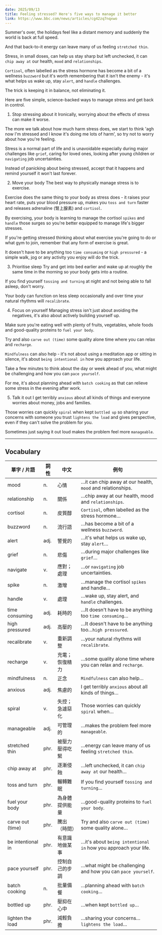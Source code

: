 ```yaml
---
date: 2025/09/13
title: Feeling stressed? Here's five ways to manage it better
link: https://www.bbc.com/news/articles/cg42zq7nqxwo
---
```


Summer's over, the holidays feel like a distant memory and suddenly the world is back at full speed.  

And that back-to-it energy can leave many of us feeling `stretched thin`.  

Stress, in small doses, can help us stay sharp but left unchecked, it can `chip away at` our health, `mood` and `relationships`.  

`Cortisol`, often labelled as the stress hormone has become a bit of a wellness `buzzword` but it's worth remembering that it isn't the enemy - it's what helps us wake up, stay `alert`, and `handle` challenges.  

The trick is keeping it in balance, not eliminating it.  

Here are five simple, science-backed ways to manage stress and get back in control.  


1. Stop stressing about it
Ironically, worrying about the effects of stress can make it worse.  

The more we talk about how much harm stress does, we start to think 'agh now I'm stressed and I know it's doing me lots of harm', so try not to worry about how you're feeling.  

Stress is a normal part of life and is unavoidable especially during major challenges like `grief`, caring for loved ones, looking after young children or `navigating` job uncertainties.  

Instead of panicking about being stressed, accept that it happens and remind yourself it won't last forever.  

2. Move your body
The best way to physically manage stress is to exercise.  

Exercise does the same thing to your body as stress does - it raises your heart rate, puts your blood pressure up, makes you `toss and turn` faster and releases adrenaline (腎上腺素) and `cortisol`.  

By exercising, your body is learning to manage the cortisol `spikes` and `handle` those surges so you're better equipped to manage life's bigger stresses.  

If you're getting stressed thinking about what exercise you're going to do or what gym to join, remember that any form of exercise is great.  

It doesn't have to be anything too `time consuming` or `high pressured` - a simple walk, jog or any activity you enjoy will do the trick.  

3. Prioritise sleep
Try and get into bed earlier and wake up at roughly the same time in the morning so your body gets into a routine.  

If you find yourself `tossing and turning` at night and not being able to fall asleep, don't worry.  

Your body can function on less sleep occasionally and over time your natural rhythms will `recalibrate`.  


4. Focus on yourself
Managing stress isn't just about avoiding the negatives, it's also about actively building yourself up.  

Make sure you're eating well with plenty of fruits, vegetables, whole foods and good-quality proteins to `fuel your body`.  

Try and also `carve out (time)` some quality alone time where you can relax and `recharge`.  

`Mindfulness` can also help - it's not about using a meditation app or sitting in silence, it's about `being intentional in` how you approach your life.  

Take a few minutes to think about the day or week ahead of you, what might be challenging and how you can `pace yourself`.  

For me, it's about planning ahead with `batch cooking` as that can relieve some stress in the evening after work.  

5. Talk it out
I get terribly `anxious` about all kinds of things and everyone worries about money, jobs and families.  

Those worries can quickly `spiral` when kept `bottled up` so sharing your concerns with someone you trust `lightens the load` and gives perspective, even if they can't solve the problem for you.  

Sometimes just saying it out loud makes the problem feel more `manageable`.  

---

## Vocabulary

| 單字 / 片語        | 詞性 | 中文             | 例句 |
| ----------------- | ---- | ---------------- | ---- |
| mood              | n.   | 心情             | …it can chip away at our health, `mood` and relationships. |
| relationship      | n.   | 關係             | …chip away at our health, mood and `relationships`. |
| cortisol          | n.   | 皮質醇           | `Cortisol`, often labelled as the stress hormone… |
| buzzword          | n.   | 流行語           | …has become a bit of a wellness `buzzword`. |
| alert             | adj. | 警覺的           | …it's what helps us wake up, stay `alert`… |
| grief             | n.   | 悲傷             | …during major challenges like `grief`… |
| navigate          | v.   | 應對；處理       | …or `navigating` job uncertainties. |
| spike             | n.   | 激增             | …manage the cortisol `spikes` and handle… |
| handle            | v.   | 處理             | …wake up, stay alert, and `handle` challenges. |
| time consuming    | adj. | 耗時的           | …It doesn't have to be anything too `time consuming`… |
| high pressured    | adj. | 高壓的           | …It doesn't have to be anything too…`high pressured`. |
| recalibrate       | v.   | 重新調整         | …your natural rhythms will `recalibrate`. |
| recharge          | v.   | 充電；恢復精力   | …some quality alone time where you can relax and `recharge`. |
| mindfulness       | n.   | 正念             | `Mindfulness` can also help… |
| anxious           | adj. | 焦慮的           | I get terribly `anxious` about all kinds of things… |
| spiral            | v.   | 失控；急遽惡化   | Those worries can quickly `spiral` when… |
| manageable        | adj. | 可管理的         | …makes the problem feel more `manageable`. |
| stretched thin    | phr. | 被壓力壓得吃緊   | …energy can leave many of us feeling `stretched thin`. |
| chip away at      | phr. | 逐漸侵蝕         | …left unchecked, it can `chip away at` our health… |
| toss and turn     | phr. | 輾轉難眠         | If you find yourself `tossing and turning`… |
| fuel your body    | phr. | 為身體提供能量   | …good-quality proteins to `fuel your body`. |
| carve out (time)  | phr. | 騰出（時間）     | Try and also `carve out (time)` some quality alone… |
| be intentional in | phr. | 有意識地做某事   | …it's about `being intentional in` how you approach your life. |
| pace yourself     | phr. | 控制自己的步調   | …what might be challenging and how you can `pace yourself`. |
| batch cooking     | n.   | 批量備餐         | …planning ahead with `batch cooking`… |
| bottled up        | phr. | 壓抑在心中       | …when kept `bottled up`… |
| lighten the load  | phr. | 減輕負擔         | …sharing your concerns… `lightens the load`… |

